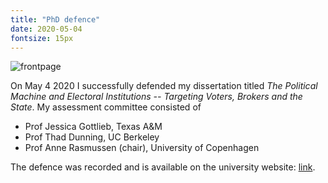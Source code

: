 ```yaml
---
title: "PhD defence"
date: 2020-05-04
fontsize: 15px
---
```




![frontpage](/Users/anderswoller/Dropbox/Website/AndersWoller.github.io/images/frontpage.jpg)

On May 4 2020 I successfully defended my dissertation titled *The Political Machine and Electoral Institutions -- Targeting Voters, Brokers and the State*. My assessment committee consisted of
* Prof Jessica Gottlieb, Texas A&M
* Prof Thad Dunning, UC Berkeley
* Prof Anne Rasmussen (chair), University of Copenhagen

The defence was recorded and is available on the university website: [link](https://polsci.ku.dk/uddannelser/phd/forsvar/anders-woller-nielsen/).
